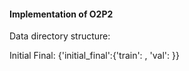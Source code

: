 #### Implementation of O2P2 

Data directory structure:

Initial Final: {'initial_final':{'train': , 'val': }}